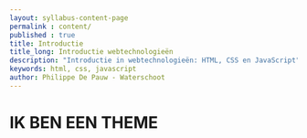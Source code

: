 ```yaml
---
layout: syllabus-content-page
permalink : content/
published : true
title: Introductie
title_long: Introductie webtechnologieën
description: "Introductie in webtechnologieën: HTML, CSS en JavaScript"
keywords: html, css, javascript
author: Philippe De Pauw - Waterschoot
---
```


# IK BEN EEN THEME